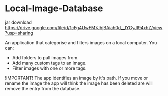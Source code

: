 # Local-Image-Database

jar download
https://drive.google.com/file/d/1cFg4UwFM7JhjBAiah0d__lYGyJI94xhZ/view?usp=sharing

An application that categorise and filters images on a local computer.
You can:
* Add folders to pull images from.
* Add many custom tags to an image.
* Filter images with one or more tags.

!IMPORTANT!
The app identifies an image by it's path. If you move or rename the image the app will think the image has been deleted are will remove the entry from the database.
